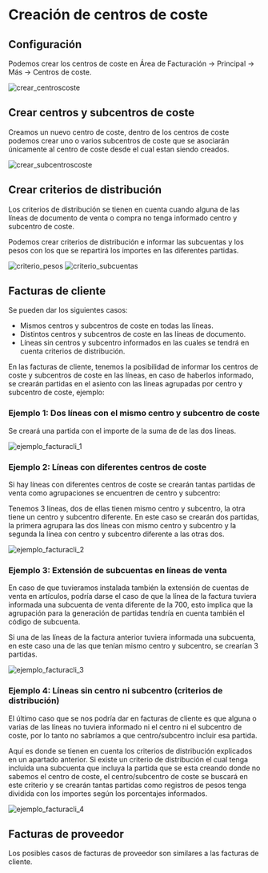 # Creación de centros de coste

## Configuración

Podemos crear los centros de coste en Área de Facturación -> Principal -> Más -> Centros de coste.

![crear_centroscoste](./img/crear_cc.png)

## Crear centros y subcentros de coste

Creamos un nuevo centro de coste, dentro de los centros de coste podemos crear uno o varios subcentros de coste que se asociarán únicamente al centro de coste desde el cual estan siendo creados.

![crear_subcentroscoste](./img/crear_centro_subcentro.png)

## Crear criterios de distribución

Los criterios de distribución se tienen en cuenta cuando alguna de las líneas de documento de venta o compra no tenga informado centro y subcentro de coste.

Podemos crear criterios de distribución e informar las subcuentas y los pesos con los que se repartirá los importes en las diferentes partidas.

![criterio_pesos](./img/criterio_distribucion_pesos.png)
![criterio_subcuentas](./img/criterio_distribucion_subcuentas.png)

## Facturas de cliente
Se pueden dar los siguientes casos:
+ Mismos centros y subcentros de coste en todas las líneas.
+ Distintos centros y subcentros de coste en las líneas de documento.
+ Líneas sin centros y subcentro informados en las cuales se tendrá en cuenta criterios de distribución.

En las facturas de cliente, tenemos la posibilidad de informar los centros de coste y subcentros de coste en las líneas, en caso de haberlos informado, se crearán partidas en el asiento con las líneas agrupadas por centro y subcentro de coste, ejemplo:

### Ejemplo 1: Dos líneas con el mismo centro y subcentro de coste

Se creará una partida con el importe de la suma de de las dos líneas.

![ejemplo_facturacli_1](./img/ejemplo_factcli_1.png)

### Ejemplo 2: Líneas con diferentes centros de coste

Si hay líneas con diferentes centros de coste se crearán tantas partidas de venta como agrupaciones se encuentren de centro y subcentro:

Tenemos 3 líneas, dos de ellas tienen mismo centro y subcentro, la otra tiene un centro y subcentro diferente. En este caso se crearán dos partidas, la primera agrupara las dos líneas con mismo centro y subcentro y la segunda la línea con centro y subcentro diferente a las otras dos.

![ejemplo_facturacli_2](./img/ejemplo_factcli_2.png)

### Ejemplo 3: Extensión de subcuentas en líneas de venta

En caso de que tuvieramos instalada también la extensión de cuentas de venta en artículos, podría darse el caso de que la línea de la factura tuviera informada una subcuenta de venta diferente de la 700, esto implica que la agrupación para la generación de partidas tendría en cuenta también el código de subcuenta.

Si una de las líneas de la factura anterior tuviera informada una subcuenta, en este caso una de las que tenían mismo centro y subcentro, se crearían 3 partidas.

![ejemplo_facturacli_3](./img/ejemplo_factcli_3.png)

### Ejemplo 4: Líneas sin centro ni subcentro (criterios de distribución)

El último caso que se nos podría dar en facturas de cliente es que alguna o varias de las líneas no tuviera informado ni el centro ni el subcentro de coste, por lo tanto no sabríamos a que centro/subcentro incluir esa partida.

Aquí es donde se tienen en cuenta los criterios de distribución explicados en un apartado anterior. Si existe un criterio de distribución el cual tenga incluida una subcuenta que incluya la partida que se esta creando donde no sabemos el centro de coste, el centro/subcentro de coste se buscará en este criterio y se crearán tantas partidas como registros de pesos tenga dividida con los importes según los porcentajes informados.

![ejemplo_facturacli_4](./img/ejemplo_factcli_4.png)

## Facturas de proveedor

Los posibles casos de facturas de proveedor son similares a las facturas de cliente.
